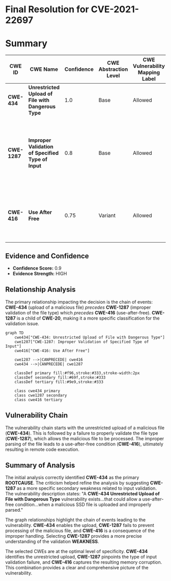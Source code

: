 # Final Resolution for CVE-2021-22697

# Summary

| CWE ID | CWE Name | Confidence | CWE Abstraction Level | CWE Vulnerability Mapping Label | CWE-Vulnerability Mapping Notes |
|---|---|---|---|---|---|
| **CWE-434** | **Unrestricted Upload of File with Dangerous Type** | 1.0 | Base | Allowed | Primary CWE |
| **CWE-1287** | **Improper Validation of Specified Type of Input** | 0.8 | Base | Allowed | Secondary CWE - More specific than CWE-20. Lack of validation of file type allows dangerous SSD files to be uploaded. |
| **CWE-416** | **Use After Free** | 0.75 | Variant | Allowed | Tertiary CWE - Consequence of improper file parsing after upload, leading to RCE. |

## Evidence and Confidence

*   **Confidence Score:** 0.9
*   **Evidence Strength:** HIGH

## Relationship Analysis
The primary relationship impacting the decision is the chain of events: **CWE-434** (upload of a malicious file) *precedes* **CWE-1287** (improper validation of the file type) which *precedes* **CWE-416** (use-after-free). **CWE-1287** is a child of **CWE-20**, making it a more specific classification for the validation issue.

```mermaid
graph TD
    cwe434["CWE-434: Unrestricted Upload of File with Dangerous Type"]
    cwe1287["CWE-1287: Improper Validation of Specified Type of Input"]
    cwe416["CWE-416: Use After Free"]

    cwe1287 -->|CANPRECEDE| cwe416
    cwe434 -->|CANPRECEDE| cwe1287

    classDef primary fill:#f96,stroke:#333,stroke-width:2px
    classDef secondary fill:#69f,stroke:#333
    classDef tertiary fill:#9e9,stroke:#333

    class cwe434 primary
    class cwe1287 secondary
    class cwe416 tertiary
```

## Vulnerability Chain
The vulnerability chain starts with the unrestricted upload of a malicious file (**CWE-434**). This is followed by a failure to properly validate the file type (**CWE-1287**), which allows the malicious file to be processed. The improper parsing of the file leads to a use-after-free condition (**CWE-416**), ultimately resulting in remote code execution.

## Summary of Analysis
The initial analysis correctly identified **CWE-434** as the primary **ROOTCAUSE**. The criticism helped refine the analysis by suggesting **CWE-1287** as a more specific secondary weakness related to input validation. The vulnerability description states: "A **CWE-434 Unrestricted Upload of File with Dangerous Type** vulnerability exists...that could allow a use-after-free condition...when a malicious SSD file is uploaded and improperly parsed."

The graph relationships highlight the chain of events leading to the vulnerability. **CWE-434** enables the upload, **CWE-1287** fails to prevent processing of the malicious file, and **CWE-416** is a consequence of the improper handling. Selecting **CWE-1287** provides a more precise understanding of the validation **WEAKNESS**.

The selected CWEs are at the optimal level of specificity. **CWE-434** identifies the unrestricted upload, **CWE-1287** pinpoints the type of input validation failure, and **CWE-416** captures the resulting memory corruption. This combination provides a clear and comprehensive picture of the vulnerability.